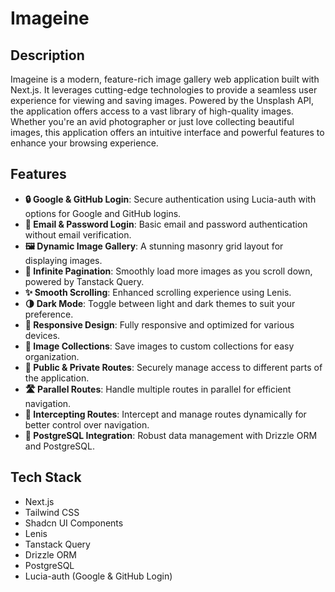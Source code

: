 # Imageine



## Description

Imageine is a modern, feature-rich image gallery web application built with Next.js. It leverages cutting-edge technologies to provide a seamless user experience for viewing and saving images. Powered by the Unsplash API, the application offers access to a vast library of high-quality images. Whether you're an avid photographer or just love collecting beautiful images, this application offers an intuitive interface and powerful features to enhance your browsing experience.

## Features

- **🔒 Google & GitHub Login**: Secure authentication using Lucia-auth with options for Google and GitHub logins.
- **📧 Email & Password Login**: Basic email and password authentication without email verification.
- **🖼️ Dynamic Image Gallery**: A stunning masonry grid layout for displaying images.
- **🔄 Infinite Pagination**: Smoothly load more images as you scroll down, powered by Tanstack Query.
- **✨ Smooth Scrolling**: Enhanced scrolling experience using Lenis.
- **🌗 Dark Mode**: Toggle between light and dark themes to suit your preference.
- **📱 Responsive Design**: Fully responsive and optimized for various devices.
- **📂 Image Collections**: Save images to custom collections for easy organization.
- **🔐 Public & Private Routes**: Securely manage access to different parts of the application.
- **🛣️ Parallel Routes**: Handle multiple routes in parallel for efficient navigation.
- **🚦 Intercepting Routes**: Intercept and manage routes dynamically for better control over navigation.
- **🐘 PostgreSQL Integration**: Robust data management with Drizzle ORM and PostgreSQL.

## Tech Stack

  - Next.js
  - Tailwind CSS
  - Shadcn UI Components
  - Lenis
  - Tanstack Query 
  - Drizzle ORM
  - PostgreSQL
  - Lucia-auth (Google & GitHub Login)
  
